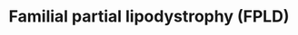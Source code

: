 ---
annotations:
- id: DOID:0070206
  parent: genetic disease
  type: Disease Ontology
  value: familial partial lipodystrophy type 6
- id: DOID:0070204
  parent: genetic disease
  type: Disease Ontology
  value: familial partial lipodystrophy type 3
- id: DOID:0050440
  type: Disease Ontology
  value: familial partial lipodystrophy
- id: DOID:0070207
  type: Disease Ontology
  value: familial partial lipodystrophy type 1
- id: DOID:0070203
  parent: genetic disease
  type: Disease Ontology
  value: familial partial lipodystrophy type 5
- id: DOID:4
  type: Disease Ontology
  value: disease
- id: PW:0000013
  parent: disease pathway
  type: Pathway Ontology
  value: disease pathway
- id: DOID:0070202
  parent: genetic disease
  type: Disease Ontology
  value: familial partial lipodystrophy type 2
- id: DOID:0070205
  parent: genetic disease
  type: Disease Ontology
  value: familial partial lipodystrophy type 4
authors:
- UlasBabayigit
- Eweitz
- MaintBot
- Egonw
communities:
- RareDiseases
description: Familial partial lipodystrophy (FPLD) is divided into six subtypes of
  the disease. It is not known yet which gene is mutated to cause FPLD type 1. Type
  2 is caused by mutations in lamin A, which can be either through LMNA mutations
  or ZMPSTE24 mutations. Type 3 has been shown to be linked to PPARG mutations. The
  LIPE gene causes triacylglycerol breakdown. Mutations in this gene lead more breakdown
  and causes type 6 FPLD. CIDEC inhibits LIPE. Mutations in CIDEC lead to type 5 FPLD.
  PLIN1 stimulates CIDEC and mutations in this leads to type 4 FPLD.   The phenotype
  related to all types of FPLD, is a loss of adipose tissue in the limbs and some
  metabolic abnormalities. With FPLD type 1 there is a loss of subcutaneous fat from
  the limbs. Patients with type 2 have an increased muscularity and a loss of fat
  in the limbs. There is also an accumulation of fat in the face and neck. In type
  3 there is a loss of adipose tissue in the distal part of the limbs. Type 4 patients
  have shown to have small adipocytes, macrophage infiltration and fibrosis of adipose
  tissue. In type 5, there are small compartments in lipid droplets. Lastly, type
  6 FPLD shows an increased visceral fat, hepatosteatosis, insulin resistance, and
  diabetes. Some patients may show muscular dystrophy and elevated serum creatine
  phosphokinase
last-edited: 2021-06-20
organisms:
- Homo sapiens
redirect_from:
- /index.php/Pathway:WP5102
- /instance/WP5102
revision: null
schema-jsonld:
- '@context': https://schema.org/
  '@id': https://wikipathways.github.io/pathways/WP5102.html
  '@type': Dataset
  creator:
    '@type': Organization
    name: WikiPathways
  description: Familial partial lipodystrophy (FPLD) is divided into six subtypes
    of the disease. It is not known yet which gene is mutated to cause FPLD type 1.
    Type 2 is caused by mutations in lamin A, which can be either through LMNA mutations
    or ZMPSTE24 mutations. Type 3 has been shown to be linked to PPARG mutations.
    The LIPE gene causes triacylglycerol breakdown. Mutations in this gene lead more
    breakdown and causes type 6 FPLD. CIDEC inhibits LIPE. Mutations in CIDEC lead
    to type 5 FPLD. PLIN1 stimulates CIDEC and mutations in this leads to type 4 FPLD.   The
    phenotype related to all types of FPLD, is a loss of adipose tissue in the limbs
    and some metabolic abnormalities. With FPLD type 1 there is a loss of subcutaneous
    fat from the limbs. Patients with type 2 have an increased muscularity and a loss
    of fat in the limbs. There is also an accumulation of fat in the face and neck.
    In type 3 there is a loss of adipose tissue in the distal part of the limbs. Type
    4 patients have shown to have small adipocytes, macrophage infiltration and fibrosis
    of adipose tissue. In type 5, there are small compartments in lipid droplets.
    Lastly, type 6 FPLD shows an increased visceral fat, hepatosteatosis, insulin
    resistance, and diabetes. Some patients may show muscular dystrophy and elevated
    serum creatine phosphokinase
  keywords:
  - (FPLD)
  - AKT2
  - BANF1
  - CAAX
  - CEBPA
  - CIDEA
  - CIDEC
  - Diacylglycerol
  - FABP4
  - FNTA
  - FPLD type 1
  - FPLD type 2
  - FPLD type 3
  - FPLD type 4
  - FPLD type 5
  - FPLD type 6
  - Familial Parital Lipodystrophy
  - Farnesyl
  - Farnesyl-L-cysteine
  - GATA2
  - GATA3
  - ICMT
  - Insulin
  - KLF2
  - KLF5
  - KLF9
  - LIPE
  - LMNA
  - LMNB1
  - LMNB2
  - LPL
  - Lamin A
  - Lamin B1
  - Lamin B2
  - MAPK9
  - MGLL
  - Monoacylglycerol
  - PI3K
  - PLIN1
  - PNPLA2
  - PPARA
  - PPARG
  - PRRX1
  - Prelamin-A/C
  - SREBF1
  - STAT5B
  - Triacylglycerol
  - ZMPSTE24
  license: CC0
  name: Familial partial lipodystrophy (FPLD)
seo: CreativeWork
title: Familial partial lipodystrophy (FPLD)
wpid: WP5102
---